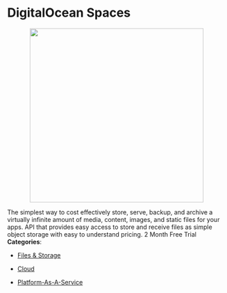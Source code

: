 # DigitalOcean Spaces

<p align="center">
    <img width="400" src="https://raw.githubusercontent.com/awesome-apis/awesome-apis/apis/digitalocean-spaces/logo_256x256.png" />
</p>


The simplest way to cost effectively store, serve, backup, and archive a virtually infinite amount of media, content, images, and static files for your apps. API that provides easy access to store and receive files as simple object storage with easy to understand pricing. 2 Month Free Trial
**Categories**:

- [Files & Storage](https://github/awesome-apis/awesome-apis#files-and-storage)

- [Cloud](https://github/awesome-apis/awesome-apis#cloud)

- [Platform-As-A-Service](https://github/awesome-apis/awesome-apis#platform-as-a-service)



